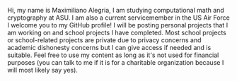 Hi, my name is Maximiliano Alegria, I am studying computational math and cryptography at ASU. I am also a current servicemember in the US Air Force I welcome you to my GitHub profile!
I will be posting personal projects that I am working on and school projects I have completed.
Most school projects or school-related projects are private due to privacy concerns and academic dishonesty concerns but I can give access if needed and is suitable. 
Feel free to use my content as long as it's not used for financial purposes (you can talk to me if it is for a charitable organization because I will most likely say yes).
